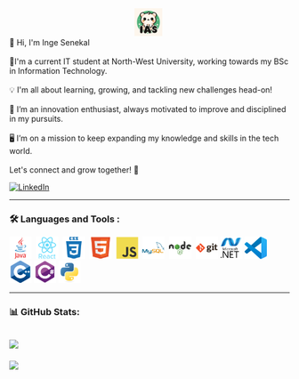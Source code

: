 <div id="header" align="center">
  <img src="https://github.com/IngeSenekal/Inge-Senekal-Virtual-CV/blob/main/src/assets/Icon.svg" title="" alt="" width="50" height="50"/>&nbsp;
 </div>
💫 Hi, I'm Inge Senekal
<br><br> 🏫I'm a current IT student at North-West University, working towards my BSc in Information Technology. 
<br><br>💡 I'm all about learning, growing, and tackling new challenges head-on!
<br><br>🚀 I’m an innovation enthusiast, always motivated to improve and disciplined in my pursuits.
<br><br>🖥️ I’m on a mission to keep expanding my knowledge and skills in the tech world.
<br><br>Let's connect and grow together! 🌟

[![LinkedIn](https://img.shields.io/badge/LinkedIn-%230077B5.svg?logo=linkedin&logoColor=white)](https://linkedin.com/in/www.linkedin.com/in/ia-senekal) 

---
### :hammer_and_wrench: Languages and Tools :
<div>
  <img src="https://github.com/devicons/devicon/blob/master/icons/java/java-original-wordmark.svg" title="Java" alt="Java" width="40" height="40"/>&nbsp;
  <img src="https://github.com/devicons/devicon/blob/master/icons/react/react-original-wordmark.svg" title="React" alt="React" width="40" height="40"/>&nbsp;
  <img src="https://github.com/devicons/devicon/blob/master/icons/css3/css3-plain-wordmark.svg"  title="CSS3" alt="CSS" width="40" height="40"/>&nbsp;
  <img src="https://github.com/devicons/devicon/blob/master/icons/html5/html5-original.svg" title="HTML5" alt="HTML" width="40" height="40"/>&nbsp;
  <img src="https://github.com/devicons/devicon/blob/master/icons/javascript/javascript-original.svg" title="JavaScript" alt="JavaScript" width="40" height="40"/>&nbsp;
  <img src="https://github.com/devicons/devicon/blob/master/icons/mysql/mysql-original-wordmark.svg" title="MySQL"  alt="MySQL" width="40" height="40"/>&nbsp;
  <img src="https://github.com/devicons/devicon/blob/master/icons/nodejs/nodejs-original-wordmark.svg" title="NodeJS" alt="NodeJS" width="40" height="40"/>&nbsp;
  <img src="https://github.com/devicons/devicon/blob/master/icons/git/git-original-wordmark.svg" title="Git" **alt="Git" width="40" height="40"/>
  <img src="https://github.com/devicons/devicon/blob/master/icons/dot-net/dot-net-original-wordmark.svg" title="Git" **alt="Git" width="40" height="40"/>
  <img src="https://github.com/devicons/devicon/blob/master/icons/vscode/vscode-original.svg" title="VScode" **alt="VS" width="40" height="40"/>
  <img src="https://github.com/devicons/devicon/blob/master/icons/cplusplus/cplusplus-original.svg" title="Cplus" **alt="Cplus" width="40" height="40"/>  
  <img src="https://github.com/devicons/devicon/blob/master/icons/csharp/csharp-original.svg" title="Csharp" **alt="Csharp" width="40" height="40"/>
  <img src="https://github.com/devicons/devicon/blob/master/icons/python/python-original.svg" title="Python" **alt="Python" width="40" height="40"/>
 
</div>


---

### 📊 GitHub Stats:
![](https://github-readme-stats.vercel.app/api?username=IngeSenekal&theme=gotham&hide_border=false&include_all_commits=false&count_private=false)<br/>
---

[![](https://visitcount.itsvg.in/api?id=IngeSenekal&icon=0&color=3)](https://visitcount.itsvg.in)



